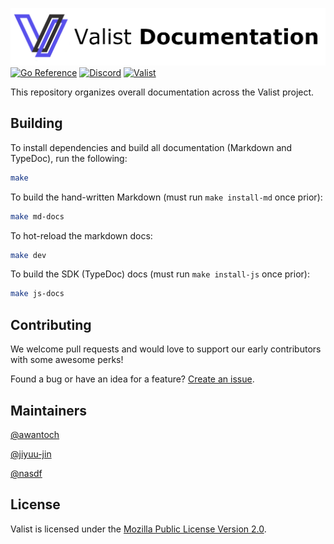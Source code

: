 ![Valist documentation logo](docs/src/img/valist-docs-header.png)
[![Go Reference](https://pkg.go.dev/badge/github.com/valist-io/valist.svg)](https://pkg.go.dev/github.com/valist-io/valist)
[![Discord](https://img.shields.io/discord/785535462311591976)](https://discord.com/channels/785535462311591976)
[![Valist](https://img.shields.io/badge/valist-published-blue)](https://app.valist.io/valist)

This repository organizes overall documentation across the Valist project.

## Building

To install dependencies and build all documentation (Markdown and TypeDoc), run the following:

```bash
make
```

To build the hand-written Markdown (must run `make install-md` once prior):

```bash
make md-docs
```

To hot-reload the markdown docs:

```bash
make dev
```

To build the SDK (TypeDoc) docs (must run `make install-js` once prior):

```bash
make js-docs
```

## Contributing

We welcome pull requests and would love to support our early contributors with some awesome perks!

Found a bug or have an idea for a feature? [Create an issue](https://github.com/valist-io/valist-docs/issues/new).

## Maintainers

[@awantoch](https://github.com/awantoch)

[@jiyuu-jin](https://github.com/jiyuu-jin)

[@nasdf](https://github.com/nasdf)

## License

Valist is licensed under the [Mozilla Public License Version 2.0](https://www.mozilla.org/en-US/MPL/2.0/).